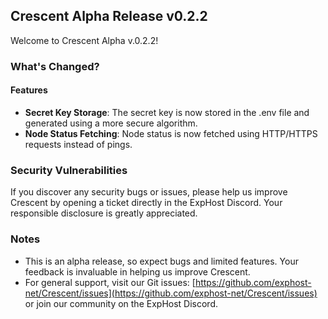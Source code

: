 ## Crescent Alpha Release v0.2.2

Welcome to Crescent Alpha v.0.2.2!

### What's Changed?

#### Features
* **Secret Key Storage**: The secret key is now stored in the .env file and generated using a more secure algorithm.
* **Node Status Fetching**: Node status is now fetched using HTTP/HTTPS requests instead of pings.

### Security Vulnerabilities

If you discover any security bugs or issues, please help us improve Crescent by opening a ticket directly in the ExpHost Discord. Your responsible disclosure is greatly appreciated.

### Notes

* This is an alpha release, so expect bugs and limited features. Your feedback is invaluable in helping us improve Crescent.
* For general support, visit our Git issues: [https://github.com/exphost-net/Crescent/issues](https://github.com/exphost-net/Crescent/issues) or join our community on the ExpHost Discord.
